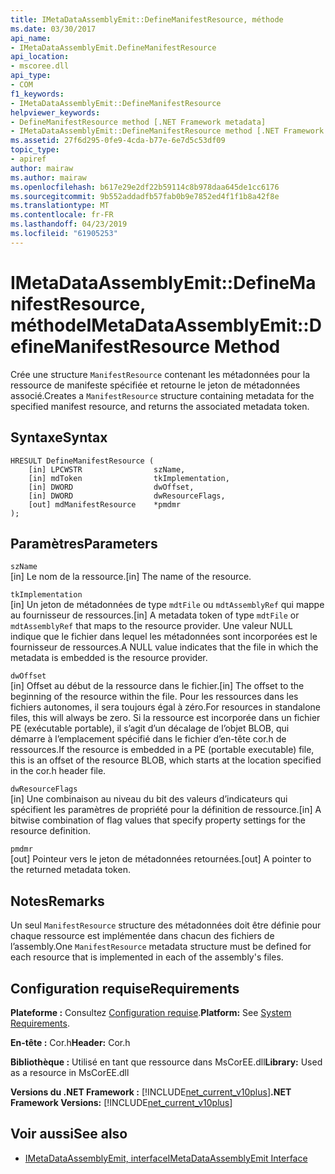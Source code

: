 ```yaml
---
title: IMetaDataAssemblyEmit::DefineManifestResource, méthode
ms.date: 03/30/2017
api_name:
- IMetaDataAssemblyEmit.DefineManifestResource
api_location:
- mscoree.dll
api_type:
- COM
f1_keywords:
- IMetaDataAssemblyEmit::DefineManifestResource
helpviewer_keywords:
- DefineManifestResource method [.NET Framework metadata]
- IMetaDataAssemblyEmit::DefineManifestResource method [.NET Framework metadata]
ms.assetid: 27f6d295-0fe9-4cda-b77e-6e7d5c53df09
topic_type:
- apiref
author: mairaw
ms.author: mairaw
ms.openlocfilehash: b617e29e2df22b59114c8b978daa645de1cc6176
ms.sourcegitcommit: 9b552addadfb57fab0b9e7852ed4f1f1b8a42f8e
ms.translationtype: MT
ms.contentlocale: fr-FR
ms.lasthandoff: 04/23/2019
ms.locfileid: "61905253"
---
```

# <a name="imetadataassemblyemitdefinemanifestresource-method"></a><span data-ttu-id="82a4e-102">IMetaDataAssemblyEmit::DefineManifestResource, méthode</span><span class="sxs-lookup"><span data-stu-id="82a4e-102">IMetaDataAssemblyEmit::DefineManifestResource Method</span></span>
<span data-ttu-id="82a4e-103">Crée une structure `ManifestResource` contenant les métadonnées pour la ressource de manifeste spécifiée et retourne le jeton de métadonnées associé.</span><span class="sxs-lookup"><span data-stu-id="82a4e-103">Creates a `ManifestResource` structure containing metadata for the specified manifest resource, and returns the associated metadata token.</span></span>  
  
## <a name="syntax"></a><span data-ttu-id="82a4e-104">Syntaxe</span><span class="sxs-lookup"><span data-stu-id="82a4e-104">Syntax</span></span>  
  
```  
HRESULT DefineManifestResource (  
    [in] LPCWSTR                szName,   
    [in] mdToken                tkImplementation,   
    [in] DWORD                  dwOffset,   
    [in] DWORD                  dwResourceFlags,  
    [out] mdManifestResource    *pmdmr  
);  
```  
  
## <a name="parameters"></a><span data-ttu-id="82a4e-105">Paramètres</span><span class="sxs-lookup"><span data-stu-id="82a4e-105">Parameters</span></span>  
 `szName`  
 <span data-ttu-id="82a4e-106">[in] Le nom de la ressource.</span><span class="sxs-lookup"><span data-stu-id="82a4e-106">[in] The name of the resource.</span></span>  
  
 `tkImplementation`  
 <span data-ttu-id="82a4e-107">[in] Un jeton de métadonnées de type `mdtFile` ou `mdtAssemblyRef` qui mappe au fournisseur de ressources.</span><span class="sxs-lookup"><span data-stu-id="82a4e-107">[in] A metadata token of type `mdtFile` or `mdtAssemblyRef` that maps to the resource provider.</span></span> <span data-ttu-id="82a4e-108">Une valeur NULL indique que le fichier dans lequel les métadonnées sont incorporées est le fournisseur de ressources.</span><span class="sxs-lookup"><span data-stu-id="82a4e-108">A NULL value indicates that the file in which the metadata is embedded is the resource provider.</span></span>  
  
 `dwOffset`  
 <span data-ttu-id="82a4e-109">[in] Offset au début de la ressource dans le fichier.</span><span class="sxs-lookup"><span data-stu-id="82a4e-109">[in] The offset to the beginning of the resource within the file.</span></span> <span data-ttu-id="82a4e-110">Pour les ressources dans les fichiers autonomes, il sera toujours égal à zéro.</span><span class="sxs-lookup"><span data-stu-id="82a4e-110">For resources in standalone files, this will always be zero.</span></span> <span data-ttu-id="82a4e-111">Si la ressource est incorporée dans un fichier PE (exécutable portable), il s’agit d’un décalage de l’objet BLOB, qui démarre à l’emplacement spécifié dans le fichier d’en-tête cor.h de ressources.</span><span class="sxs-lookup"><span data-stu-id="82a4e-111">If the resource is embedded in a PE (portable executable) file, this is an offset of the resource BLOB, which starts at the location specified in the cor.h header file.</span></span>  
  
 `dwResourceFlags`  
 <span data-ttu-id="82a4e-112">[in] Une combinaison au niveau du bit des valeurs d’indicateurs qui spécifient les paramètres de propriété pour la définition de ressource.</span><span class="sxs-lookup"><span data-stu-id="82a4e-112">[in] A bitwise combination of flag values that specify property settings for the resource definition.</span></span>  
  
 `pmdmr`  
 <span data-ttu-id="82a4e-113">[out] Pointeur vers le jeton de métadonnées retournées.</span><span class="sxs-lookup"><span data-stu-id="82a4e-113">[out] A pointer to the returned metadata token.</span></span>  
  
## <a name="remarks"></a><span data-ttu-id="82a4e-114">Notes</span><span class="sxs-lookup"><span data-stu-id="82a4e-114">Remarks</span></span>  
 <span data-ttu-id="82a4e-115">Un seul `ManifestResource` structure des métadonnées doit être définie pour chaque ressource est implémentée dans chacun des fichiers de l’assembly.</span><span class="sxs-lookup"><span data-stu-id="82a4e-115">One `ManifestResource` metadata structure must be defined for each resource that is implemented in each of the assembly's files.</span></span>  
  
## <a name="requirements"></a><span data-ttu-id="82a4e-116">Configuration requise</span><span class="sxs-lookup"><span data-stu-id="82a4e-116">Requirements</span></span>  
 <span data-ttu-id="82a4e-117">**Plateforme :** Consultez [Configuration requise](../../../../docs/framework/get-started/system-requirements.md).</span><span class="sxs-lookup"><span data-stu-id="82a4e-117">**Platform:** See [System Requirements](../../../../docs/framework/get-started/system-requirements.md).</span></span>  
  
 <span data-ttu-id="82a4e-118">**En-tête :** Cor.h</span><span class="sxs-lookup"><span data-stu-id="82a4e-118">**Header:** Cor.h</span></span>  
  
 <span data-ttu-id="82a4e-119">**Bibliothèque :** Utilisé en tant que ressource dans MsCorEE.dll</span><span class="sxs-lookup"><span data-stu-id="82a4e-119">**Library:** Used as a resource in MsCorEE.dll</span></span>  
  
 <span data-ttu-id="82a4e-120">**Versions du .NET Framework :** [!INCLUDE[net_current_v10plus](../../../../includes/net-current-v10plus-md.md)]</span><span class="sxs-lookup"><span data-stu-id="82a4e-120">**.NET Framework Versions:** [!INCLUDE[net_current_v10plus](../../../../includes/net-current-v10plus-md.md)]</span></span>  
  
## <a name="see-also"></a><span data-ttu-id="82a4e-121">Voir aussi</span><span class="sxs-lookup"><span data-stu-id="82a4e-121">See also</span></span>

- [<span data-ttu-id="82a4e-122">IMetaDataAssemblyEmit, interface</span><span class="sxs-lookup"><span data-stu-id="82a4e-122">IMetaDataAssemblyEmit Interface</span></span>](../../../../docs/framework/unmanaged-api/metadata/imetadataassemblyemit-interface.md)
